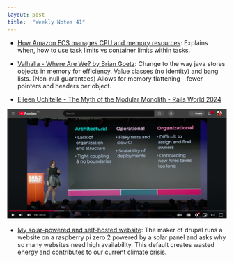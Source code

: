 ```yaml
---
layout: post
title:  "Weekly Notes 41"
---
```


* [How Amazon ECS manages CPU and memory resources](https://aws.amazon.com/blogs/containers/how-amazon-ecs-manages-cpu-and-memory-resources/): Explains when, how to use task limits vs container limits within tasks.

* [Valhalla - Where Are We? by Brian Goetz](https://www.youtube.com/watch?v=eL1yyTwu4hc): Change to the way java stores objects in memory for efficiency. Value classes (no identity) and bang lists. (Non-null guarantees) Allows for memory flattening - fewer pointers and headers per object.

* [Eileen Uchitelle - The Myth of the Modular Monolith - Rails World 2024](https://www.youtube.com/watch?v=olxoNDBp6Rg)

![Challenges slide](/assets/2024/org_arch_ops_challenges.png)

* [My solar-powered and self-hosted website](https://dri.es/my-solar-powered-and-self-hosted-website): The maker of drupal runs a website on a raspberry pi zero 2 powered by a solar panel and asks why so many websites need high availability. This default creates wasted energy and contributes to our current climate crisis.
